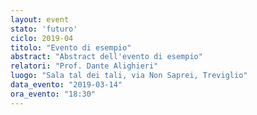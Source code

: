 ```yaml
---
layout: event
stato: 'futuro'
ciclo: 2019-04
titolo: "Evento di esempio"
abstract: "Abstract dell'evento di esempio"
relatori: "Prof. Dante Alighieri"
luogo: "Sala tal dei tali, via Non Saprei, Treviglio"
data_evento: "2019-03-14"
ora_evento: "18:30"
---
```


